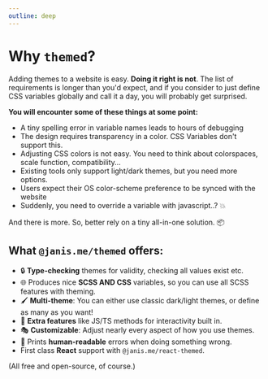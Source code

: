 ```yaml
---
outline: deep
---
```


<script setup>
  import ReactLogo from '../.vitepress/theme/components/ReactLogo.vue'
</script>

# Why `themed`?

Adding themes to a website is easy. **Doing it right is not**. The list of requirements is longer than you'd expect, and if you consider to just define CSS variables globally and call it a day, you will probably get surprised.

**You will encounter some of these things at some point:**

- A tiny spelling error in variable names leads to hours of debugging
- The design requires transparency in a color. CSS Variables don't support this.
- Adjusting CSS colors is not easy. You need to think about colorspaces, scale function, compatibility...
- Existing tools only support light/dark themes, but you need more options.
- Users expect their OS color-scheme preference to be synced with the website
- Suddenly, you need to override a variable with javascript..? :boom:

And there is more. So, better rely on a tiny all-in-one solution. 📦

## What `@janis.me/themed` offers:

- 🔒 **Type-checking** themes for validity, checking all values exist etc.
- 🌐 Produces nice **SCSS AND CSS** variables, so you can use all SCSS features with theming.
- 🖌 **Multi-theme**: You can either use classic dark/light themes, or define as many as you want!
- 🚀 **Extra features** like JS/TS methods for interactivity built in.
- 🎭 **Customizable**: Adjust nearly every aspect of how you use themes.
- 🌈 Prints **human-readable** errors when doing something wrong.
- <ReactLogo /> First class **React** support with `@janis.me/react-themed`.

(All free and open-source, of course.)
